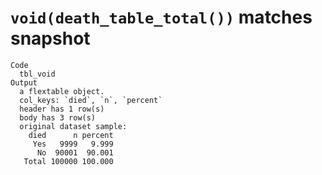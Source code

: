 # `void(death_table_total())` matches snapshot

    Code
      tbl_void
    Output
      a flextable object.
      col_keys: `died`, `n`, `percent` 
      header has 1 row(s) 
      body has 3 row(s) 
      original dataset sample: 
        died      n percent
         Yes   9999   9.999
          No  90001  90.001
       Total 100000 100.000

